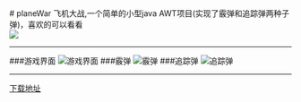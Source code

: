 <head>
<link rel="stylesheet" type="text/css" href="app.css" />
<script type="text/javascript" src="app.js"></script>
</head>
# planeWar
飞机大战,一个简单的小型java AWT项目(实现了霰弹和追踪弹两种子弹)，喜欢的可以看看


<section class="banner">
  <div class="placeholder"></div>
  <img class="img-small" src="https://cdn-images-1.medium.com/freeze/max/27/1*sg-uLNm73whmdOgKlrQdZA.jpeg?q=20" data-large="https://cdn-images-1.medium.com/max/1800/1*sg-uLNm73whmdOgKlrQdZA.jpeg">
</section>

----------
###游戏界面
![游戏界面](http://i.imgur.com/uER2bHd.png)
###霰弹
![霰弹](http://i.imgur.com/Zr5FefY.png)
###追踪弹
![追踪弹](http://i.imgur.com/u79AF5H.png)

----------
[下载地址](https://github.com/vienan/planeWar "飞机大战")
